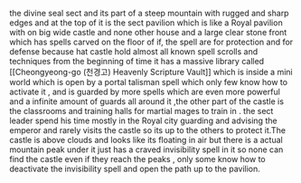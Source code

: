 the divine seal sect and its part of a steep mountain with rugged and sharp edges and at the top of it is the sect pavilion which is like a Royal pavilion with on big wide castle and none other house and a large clear stone front which has spells carved on the floor of if, the spell are for protection and for defense because hat castle hold almost all known spell scrolls and techniques from the beginning of time it has a massive library called [[Cheongyeong-go (천경고) Heavenly Scripture Vault]] which is inside a mini world which is open by a portal talisman spell which only few know how to activate it , and is guarded by more spells which are even more powerful and a infinite amount of guards all around it ,the other part of the castle is the classrooms and training halls for martial mages to train in . the sect leader spend his time mostly in the Royal city guarding and advising the emperor and rarely visits the castle so its up to the others to protect it.The castle is above clouds and looks like its floating in air but there is a actual mountain peak under it just has a craved invisibility spell in it so none can find the castle even if they reach the peaks , only some know how to deactivate the invisibility spell and open the path up to the pavilion.